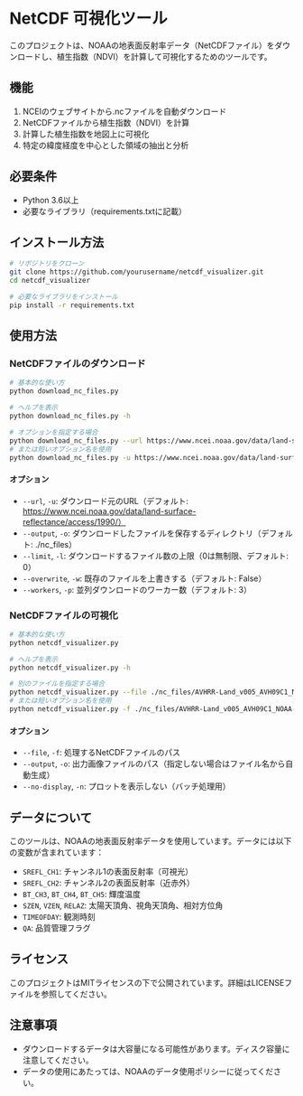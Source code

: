 # NetCDF 可視化ツール

このプロジェクトは、NOAAの地表面反射率データ（NetCDFファイル）をダウンロードし、植生指数（NDVI）を計算して可視化するためのツールです。

## 機能

1. NCEIのウェブサイトから.ncファイルを自動ダウンロード
2. NetCDFファイルから植生指数（NDVI）を計算
3. 計算した植生指数を地図上に可視化
4. 特定の緯度経度を中心とした領域の抽出と分析

## 必要条件

- Python 3.6以上
- 必要なライブラリ（requirements.txtに記載）

## インストール方法

```bash
# リポジトリをクローン
git clone https://github.com/yourusername/netcdf_visualizer.git
cd netcdf_visualizer

# 必要なライブラリをインストール
pip install -r requirements.txt
```

## 使用方法

### NetCDFファイルのダウンロード

```bash
# 基本的な使い方
python download_nc_files.py

# ヘルプを表示
python download_nc_files.py -h

# オプションを指定する場合
python download_nc_files.py --url https://www.ncei.noaa.gov/data/land-surface-reflectance/access/1990/ --output ./nc_files --limit 5 --workers 4
# または短いオプション名を使用
python download_nc_files.py -u https://www.ncei.noaa.gov/data/land-surface-reflectance/access/1990/ -o ./nc_files -l 5 -p 4
```

#### オプション

- `--url`, `-u`: ダウンロード元のURL（デフォルト: https://www.ncei.noaa.gov/data/land-surface-reflectance/access/1990/）
- `--output`, `-o`: ダウンロードしたファイルを保存するディレクトリ（デフォルト: ./nc_files）
- `--limit`, `-l`: ダウンロードするファイル数の上限（0は無制限、デフォルト: 0）
- `--overwrite`, `-w`: 既存のファイルを上書きする（デフォルト: False）
- `--workers`, `-p`: 並列ダウンロードのワーカー数（デフォルト: 3）

### NetCDFファイルの可視化

```bash
# 基本的な使い方
python netcdf_visualizer.py

# ヘルプを表示
python netcdf_visualizer.py -h

# 別のファイルを指定する場合
python netcdf_visualizer.py --file ./nc_files/AVHRR-Land_v005_AVH09C1_NOAA-11_19900101_c20170614215223.nc
# または短いオプション名を使用
python netcdf_visualizer.py -f ./nc_files/AVHRR-Land_v005_AVH09C1_NOAA-11_19900101_c20170614215223.nc -o custom_output.png -n
```

#### オプション

- `--file`, `-f`: 処理するNetCDFファイルのパス
- `--output`, `-o`: 出力画像ファイルのパス（指定しない場合はファイル名から自動生成）
- `--no-display`, `-n`: プロットを表示しない（バッチ処理用）

## データについて

このツールは、NOAAの地表面反射率データを使用しています。データには以下の変数が含まれています：

- `SREFL_CH1`: チャンネル1の表面反射率（可視光）
- `SREFL_CH2`: チャンネル2の表面反射率（近赤外）
- `BT_CH3`, `BT_CH4`, `BT_CH5`: 輝度温度
- `SZEN`, `VZEN`, `RELAZ`: 太陽天頂角、視角天頂角、相対方位角
- `TIMEOFDAY`: 観測時刻
- `QA`: 品質管理フラグ

## ライセンス

このプロジェクトはMITライセンスの下で公開されています。詳細はLICENSEファイルを参照してください。

## 注意事項

- ダウンロードするデータは大容量になる可能性があります。ディスク容量に注意してください。
- データの使用にあたっては、NOAAのデータ使用ポリシーに従ってください。 